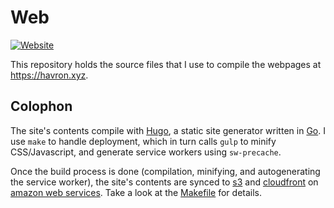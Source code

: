 # Web
[![Website](https://img.shields.io/website-up-down-green-red/http/shields.io.svg)](https://havron.xyz)

This repository holds the source files that I use to compile the webpages at
<https://havron.xyz>.

## Colophon
The site's contents compile with [Hugo](https://gohugo.io/), a static site generator written in [Go](https://golang.org/).
I use `make` to handle deployment, which in turn calls `gulp` to minify
CSS/Javascript, and generate service workers using `sw-precache`.

Once the build process is done (compilation, minifying, and autogenerating the service worker), the site's contents are synced to 
[s3](https://aws.amazon.com/s3/) and [cloudfront](https://aws.amazon.com/cloudfront/) on [amazon web services](https://aws.amazon.com/). Take a look at the [Makefile](Makefile) for details.
